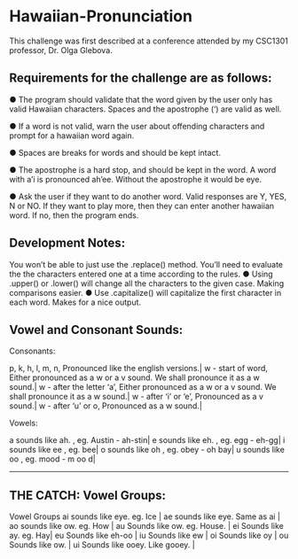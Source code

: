 # Hawaiian-Pronunciation


This challenge was first described at a conference attended by my CSC1301 professor, Dr. Olga Glebova.

Requirements for the challenge are as follows:
-----------------------------------------------------
● The program should validate that the word given by the user only has valid Hawaiian
characters. Spaces and the apostrophe (‘) are valid as well.

● If a word is not valid, warn the user about offending characters and prompt for a
hawaiian word again.

● Spaces are breaks for words and should be kept intact.

● The apostrophe is a hard stop, and should be kept in the word. A word with a’i is
pronounced ah’ee. Without the apostrophe it would be eye.

● Ask the user if they want to do another word. Valid responses are Y, YES, N or NO. If
they want to play more, then they can enter another hawaiian word. If no, then the
program ends.

Development Notes:
-------------------------------------------------------
You won’t be able to just use the .replace() method. You’ll need to evaluate the the
characters entered one at a time according to the rules.
● Using .upper() or .lower() will change all the characters to the given case. Making
comparisons easier.
● Use .capitalize() will capitalize the first character in each word. Makes for a nice output.

Vowel and Consonant Sounds:
--------------------------------------------------------
Consonants:

p, k, h, l, m, n,             Pronounced like the english versions.|
w - start of word,            Either pronounced as a w or a v sound. We shall pronounce it as a
                               w sound.|
w - after the letter ‘a’,     Either pronounced as a w or a v sound. We shall pronounce it as a
                               w sound.|
w - after ‘i’ or ‘e’,         Pronounced as a v sound.|
w - after ‘u’ or o,           Pronounced as a w sound.|

Vowels:

a sounds like ah.   ,   eg. Austin - ah-stin|
e sounds like eh.   ,   eg. egg - eh-gg|
i sounds like ee    ,   eg. bee|
o sounds like oh    ,   eg. obey - oh bay|
u sounds like oo    ,   eg. mood - m oo d|

--------------------------------------------------------


THE CATCH: Vowel Groups:
--------------------------------------------------------
Vowel Groups
ai sounds like eye.             eg. Ice |
ae sounds like eye.             Same as ai |
ao sounds like ow.              eg. How |
au Sounds like ow.              eg. House. |
ei Sounds like ay.              eg. Hay|
eu Sounds like eh-oo |
iu Sounds like ew |
oi Sounds like oy |
ou Sounds like ow. |
ui Sounds like ooey.             Like gooey. |
